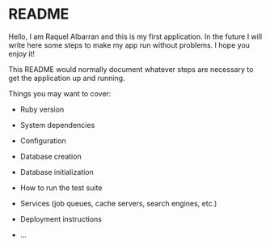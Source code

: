 # README
Hello, I am Raquel Albarran and this is my first application.
In the future I will write here some steps to make my app run without problems.
I hope you enjoy it!





This README would normally document whatever steps are necessary to get the
application up and running.

Things you may want to cover:

* Ruby version

* System dependencies

* Configuration

* Database creation

* Database initialization

* How to run the test suite

* Services (job queues, cache servers, search engines, etc.)

* Deployment instructions

* ...
